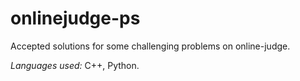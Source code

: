 # onlinejudge-ps 
Accepted solutions for some challenging problems on online-judge.

_Languages used:_ C++, Python.
